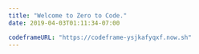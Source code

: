 ```yaml
---
title: "Welcome to Zero to Code."
date: 2019-04-03T01:11:34-07:00

codeframeURL: "https://codeframe-ysjkafyqxf.now.sh"
---
```


